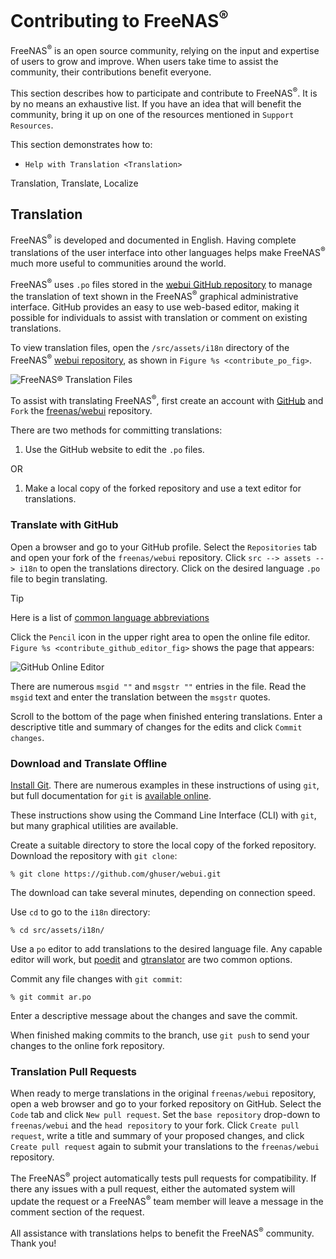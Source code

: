 Contributing to FreeNAS<sup>®</sup>
===================================

FreeNAS<sup>®</sup> is an open source community, relying on the input
and expertise of users to grow and improve. When users take time to
assist the community, their contributions benefit everyone.

This section describes how to participate and contribute to
FreeNAS<sup>®</sup>. It is by no means an exhaustive list. If you have
an idea that will benefit the community, bring it up on one of the
resources mentioned in `Support Resources`.

This section demonstrates how to:

-   `Help with Translation <Translation>`

<div class="index">

Translation, Translate, Localize

</div>

Translation
-----------

FreeNAS<sup>®</sup> is developed and documented in English. Having
complete translations of the user interface into other languages helps
make FreeNAS<sup>®</sup> much more useful to communities around the
world.

FreeNAS<sup>®</sup> uses `.po` files stored in the [webui GitHub
repository](https://github.com/freenas/webui/tree/master/src/assets/i18n)
to manage the translation of text shown in the FreeNAS<sup>®</sup>
graphical administrative interface. GitHub provides an easy to use
web-based editor, making it possible for individuals to assist with
translation or comment on existing translations.

To view translation files, open the `/src/assets/i18n` directory of the
FreeNAS<sup>®</sup> [webui
repository](https://github.com/freenas/webui/tree/master/src/assets/i18n),
as shown in `Figure %s <contribute_po_fig>`.

<div id="contribute_po_fig">

![FreeNAS<sup>®</sup> Translation
Files](images/external/contribute-po.png)

</div>

To assist with translating FreeNAS<sup>®</sup>, first create an account
with [GitHub](https://github.com/) and `Fork` the
[freenas/webui](https://github.com/freenas/webui) repository.

There are two methods for committing translations:

1.  Use the GitHub website to edit the `.po` files.

OR

1.  Make a local copy of the forked repository and use a text editor for
    translations.

### Translate with GitHub

Open a browser and go to your GitHub profile. Select the `Repositories`
tab and open your fork of the `freenas/webui` repository. Click
`src --> assets --> i18n` to open the translations directory. Click on
the desired language `.po` file to begin translating.

<div class="tip">

<div class="title">

Tip

</div>

Here is a list of [common language
abbreviations](https://www.abbreviations.com/acronyms/LANGUAGES2L)

</div>

Click the `Pencil` icon in the upper right area to open the online file
editor. `Figure %s <contribute_github_editor_fig>` shows the page that
appears:

<div id="contribute_github_editor_fig">

![GitHub Online Editor](images/external/contribute-github-editor.png)

</div>

There are numerous `msgid ""` and `msgstr ""` entries in the file. Read
the `msgid` text and enter the translation between the `msgstr` quotes.

Scroll to the bottom of the page when finished entering translations.
Enter a descriptive title and summary of changes for the edits and click
`Commit changes`.

### Download and Translate Offline

[Install
Git](https://git-scm.com/book/en/v2/Getting-Started-Installing-Git).
There are numerous examples in these instructions of using `git`, but
full documentation for `git` is [available
online](https://git-scm.com/doc).

These instructions show using the Command Line Interface (CLI) with
`git`, but many graphical utilities are available.

Create a suitable directory to store the local copy of the forked
repository. Download the repository with `git clone`:

`% git clone https://github.com/ghuser/webui.git`

The download can take several minutes, depending on connection speed.

Use `cd` to go to the `i18n` directory:

`% cd src/assets/i18n/`

Use a `po` editor to add translations to the desired language file. Any
capable editor will work, but [poedit](https://poedit.net/) and
[gtranslator](https://wiki.gnome.org/Apps/Gtranslator) are two common
options.

Commit any file changes with `git commit`:

`% git commit ar.po`

Enter a descriptive message about the changes and save the commit.

When finished making commits to the branch, use `git push` to send your
changes to the online fork repository.

### Translation Pull Requests

When ready to merge translations in the original `freenas/webui`
repository, open a web browser and go to your forked repository on
GitHub. Select the `Code` tab and click `New pull request`. Set the
`base repository` drop-down to `freenas/webui` and the `head repository`
to your fork. Click `Create pull request`, write a title and summary of
your proposed changes, and click `Create pull request` again to submit
your translations to the `freenas/webui` repository.

The FreeNAS<sup>®</sup> project automatically tests pull requests for
compatibility. If there any issues with a pull request, either the
automated system will update the request or a FreeNAS<sup>®</sup> team
member will leave a message in the comment section of the request.

All assistance with translations helps to benefit the
FreeNAS<sup>®</sup> community. Thank you!
